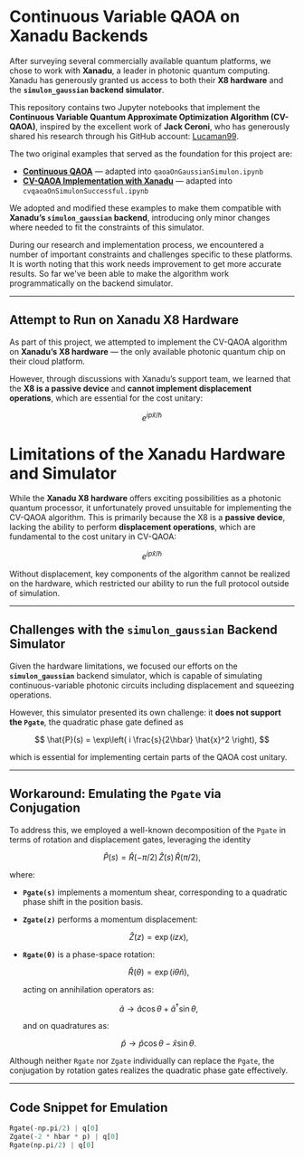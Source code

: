 # Continuous Variable QAOA on Xanadu Backends

After surveying several commercially available quantum platforms, we chose to work with **Xanadu**, a leader in photonic quantum computing. Xanadu has generously granted us access to both their **X8 hardware** and the **`simulon_gaussian` backend simulator**.

This repository contains two Jupyter notebooks that implement the **Continuous Variable Quantum Approximate Optimization Algorithm (CV-QAOA)**, inspired by the excellent work of **Jack Ceroni**, who has generously shared his research through his GitHub account: [Lucaman99](https://github.com/Lucaman99).

The two original examples that served as the foundation for this project are:

- [**Continuous QAOA**](https://lucaman99.github.io/blog/2019/07/06/Continuous-QAOA.html) — adapted into `qaoaOnGaussianSimulon.ipynb`
- [**CV-QAOA Implementation with Xanadu**](https://github.com/Lucaman99/Quantum-Computing/blob/master/xanadu/cvqaoa.ipynb) — adapted into `cvqaoaOnSimulonSuccessful.ipynb`

We adopted and modified these examples to make them compatible with **Xanadu’s `simulon_gaussian` backend**, introducing only minor changes where needed to fit the constraints of this simulator.

During our research and implementation process, we encountered a number of important constraints and challenges specific to these platforms. It is worth noting that this work needs improvement to get more accurate results. So far we've been able to make the algorithm work programmatically on the backend simulator.

---

## Attempt to Run on Xanadu X8 Hardware

As part of this project, we attempted to implement the CV-QAOA algorithm on **Xanadu’s X8 hardware** — the only available photonic quantum chip on their cloud platform.

However, through discussions with Xanadu’s support team, we learned that the **X8 is a passive device** and **cannot implement displacement operations**, which are essential for the cost unitary:

```math
e^{i p \hat{x} / \hbar}
```

# Limitations of the Xanadu Hardware and Simulator

While the **Xanadu X8 hardware** offers exciting possibilities as a photonic quantum processor, it unfortunately proved unsuitable for implementing the CV-QAOA algorithm. This is primarily because the X8 is a **passive device**, lacking the ability to perform **displacement operations**, which are fundamental to the cost unitary in CV-QAOA:

$$
e^{i p \hat{x} / \hbar}
$$

Without displacement, key components of the algorithm cannot be realized on the hardware, which restricted our ability to run the full protocol outside of simulation.

---

## Challenges with the `simulon_gaussian` Backend Simulator

Given the hardware limitations, we focused our efforts on the **`simulon_gaussian`** backend simulator, which is capable of simulating continuous-variable photonic circuits including displacement and squeezing operations.

However, this simulator presented its own challenge: it **does not support the `Pgate`**, the quadratic phase gate defined as

$$
\hat{P}(s) = \exp\left( i \frac{s}{2\hbar} \hat{x}^2 \right),
$$

which is essential for implementing certain parts of the QAOA cost unitary.

---

## Workaround: Emulating the `Pgate` via Conjugation

To address this, we employed a well-known decomposition of the `Pgate` in terms of rotation and displacement gates, leveraging the identity

$$
\hat{P}(s) = \hat{R}(-\pi/2) \, \hat{Z}(s) \, \hat{R}(\pi/2),
$$

where:

- **`Pgate(s)`** implements a momentum shear, corresponding to a quadratic phase shift in the position basis.
- **`Zgate(z)`** performs a momentum displacement:

  $$
  \hat{Z}(z) = \exp(i z x),
  $$

- **`Rgate(θ)`** is a phase-space rotation:

  $$
  \hat{R}(\theta) = \exp(i \theta \hat{n}),
  $$

  acting on annihilation operators as:

  $$
  \hat{a} \to \hat{a} \cos \theta + \hat{a}^\dagger \sin \theta,
  $$

  and on quadratures as:

  $$
  \hat{p} \to \hat{p} \cos \theta - \hat{x} \sin \theta.
  $$

Although neither `Rgate` nor `Zgate` individually can replace the `Pgate`, the conjugation by rotation gates realizes the quadratic phase gate effectively.

---

## Code Snippet for Emulation

```python
Rgate(-np.pi/2) | q[0]
Zgate(-2 * hbar * p) | q[0]
Rgate(np.pi/2) | q[0]
```

